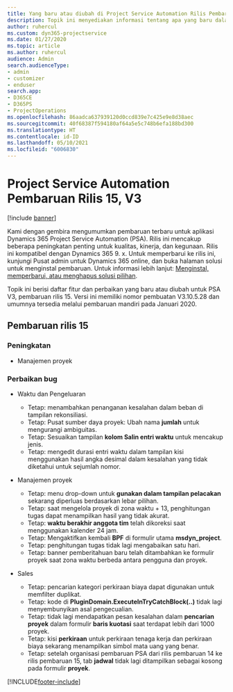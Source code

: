 ```yaml
---
title: Yang baru atau diubah di Project Service Automation Rilis Pembaruan 15, V3
description: Topik ini menyediakan informasi tentang apa yang baru dalam Project Service Automation Rilis Pembaruan 15, V3.
author: ruhercul
ms.custom: dyn365-projectservice
ms.date: 01/27/2020
ms.topic: article
ms.author: ruhercul
audience: Admin
search.audienceType:
- admin
- customizer
- enduser
search.app:
- D365CE
- D365PS
- ProjectOperations
ms.openlocfilehash: 86aadca637939120d0ccd839e7c425e9e8d38aec
ms.sourcegitcommit: 40f68387f594180af64a5e5c748b6efa188bd300
ms.translationtype: HT
ms.contentlocale: id-ID
ms.lasthandoff: 05/10/2021
ms.locfileid: "6006830"
---
```

# <a name="project-service-automation-update-release-15-v3"></a>Project Service Automation Pembaruan Rilis 15, V3

[!include [banner](../includes/psa-now-project-operations.md)]

Kami dengan gembira mengumumkan pembaruan terbaru untuk aplikasi Dynamics 365 Project Service Automation (PSA). Rilis ini mencakup beberapa peningkatan penting untuk kualitas, kinerja, dan kegunaan. Rilis ini kompatibel dengan Dynamics 365 9. x. Untuk memperbarui ke rilis ini, kunjungi Pusat admin untuk Dynamics 365 online, dan buka halaman solusi untuk menginstal pembaruan. Untuk informasi lebih lanjut: [Menginstal, memperbarui, atau menghapus solusi pilihan](/power-platform/admin/install-remove-preferred-solution).

Topik ini berisi daftar fitur dan perbaikan yang baru atau diubah untuk PSA V3, pembaruan rilis 15. Versi ini memiliki nomor pembuatan V3.10.5.28 dan umumnya tersedia melalui pembaruan mandiri pada Januari 2020.

## <a name="update-release-15"></a>Pembaruan rilis 15 

### <a name="enhancements"></a>Peningkatan

- Manajemen proyek

### <a name="bug-fixes"></a>Perbaikan bug

- Waktu dan Pengeluaran

  - Tetap: menambahkan penanganan kesalahan dalam beban di tampilan rekonsiliasi.
  - Tetap: Pusat sumber daya proyek: Ubah nama **jumlah** untuk mengurangi ambiguitas.
  - Tetap: Sesuaikan tampilan **kolom Salin entri waktu** untuk mencakup jenis.
  - Tetap: mengedit durasi entri waktu dalam tampilan kisi menggunakan hasil angka desimal dalam kesalahan yang tidak diketahui untuk sejumlah nomor.

- Manajemen proyek

  - Tetap: menu drop-down untuk **gunakan dalam tampilan pelacakan** sekarang diperluas berdasarkan lebar pilihan.
  - Tetap: saat mengelola proyek di zona waktu + 13, penghitungan tugas dapat menampilkan hasil yang tidak akurat.
  - Tetap: **waktu berakhir anggota tim** telah dikoreksi saat menggunakan kalender 24 jam.
  - Tetap: Mengaktifkan kembali **BPF** di formulir utama **msdyn_project**.
  - Tetap: penghitungan tugas tidak lagi mengabaikan satu hari.
  - Tetap: banner pemberitahuan baru telah ditambahkan ke formulir proyek saat zona waktu berbeda antara pengguna dan proyek.

- Sales

  - Tetap: pencarian kategori perkiraan biaya dapat digunakan untuk memfilter duplikat.
  - Tetap: kode di **PluginDomain.ExecuteInTryCatchBlock(..)** tidak lagi menyembunyikan asal pengecualian.
  - Tetap: tidak lagi mendapatkan pesan kesalahan dalam **pencarian proyek** dalam formulir **baris kuotasi** saat terdapat lebih dari 1000 proyek.
  - Tetap: kisi **perkiraan** untuk perkiraan tenaga kerja dan perkiraan biaya sekarang menampilkan simbol mata uang yang benar.
  - Tetap: setelah organisasi pembaruan PSA dari rilis pembaruan 14 ke rilis pembaruan 15, tab **jadwal** tidak lagi ditampilkan sebagai kosong pada formulir **proyek**.


[!INCLUDE[footer-include](../includes/footer-banner.md)]